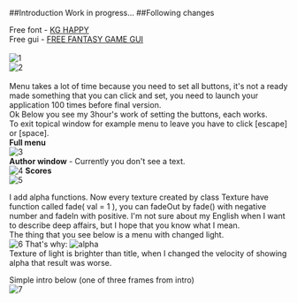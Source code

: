##Introduction
Work in progress...
##Following changes

Free font - [KG HAPPY](http://www.fontspace.com/kimberly-geswein/kg-happy "KG HAPPY")<br />
Free gui - [FREE FANTASY GAME GUI](http://www.gameart2d.com/free-fantasy-game-gui.html "FREE FANTASY GAME GUI")<br /><br />
![1](https://cloud.githubusercontent.com/assets/19840443/17922043/458d2a56-69dd-11e6-86b6-28bce46ea092.png) <br />
![2](https://cloud.githubusercontent.com/assets/19840443/17922045/4b62a1b8-69dd-11e6-9cab-fe440041c46b.png) <br />
<br />
Menu takes a lot of time because you need to set all buttons, it's not a ready made something that you can click and set, you need to launch your application 100 times before final version.<br />
Ok Below you see my 3hour's work of setting the buttons, each works.<br />
To exit topical window for example menu to leave you have to click [escape] or [space]. <br />
**Full menu**<br />
![3](https://cloud.githubusercontent.com/assets/19840443/17930208/55a3ab18-6a05-11e6-8557-2d834d20f2fd.png)
<br />
**Author window** - Currently you don't see a text. <br/>
![4](https://cloud.githubusercontent.com/assets/19840443/17930261/9497fd92-6a05-11e6-94f6-b00e23266d0a.png)
**Scores**<br/>
![5](https://cloud.githubusercontent.com/assets/19840443/17930279/a2ca2124-6a05-11e6-8699-2ea39aac805b.png)

I add alpha functions. Now every texture created by class Texture have function called fade( val = 1 ), you can fadeOut by fade() with negative number and fadeIn with positive. I'm not sure about my English when I want to describe deep affairs, but I hope that you know what I mean. <br/>
The thing that you see below is a menu with changed light.<br/>
![6](https://cloud.githubusercontent.com/assets/19840443/17967374/1d059740-6ac7-11e6-9895-9472801c70f0.png)
That's why: ![alpha](https://cloud.githubusercontent.com/assets/19840443/17968017/bb6f0f30-6aca-11e6-81ad-77fa0964ee2d.png) <br/>
Texture of light is brighter than title, when I changed the velocity of showing alpha that result was worse. <br/>

Simple intro below (one of three frames from intro) <br/>
![7](https://cloud.githubusercontent.com/assets/19840443/17968114/58668bc4-6acb-11e6-8702-61a4d197d641.png)

